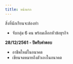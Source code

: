 ```yaml
---
title: หน้าแรก
---
```


สิ่งที่นักเรียนจะต้องทำ 
- จับกลุ่ม 6 คน พร้อมเลือกหัวข้อธุรกิจ

**28/12/2561 - ปิดรับคำตอบ**
- อาชีพใหม่ในอนาคต
- เขียนจดหมายถึงตัวเองในอนาคต
